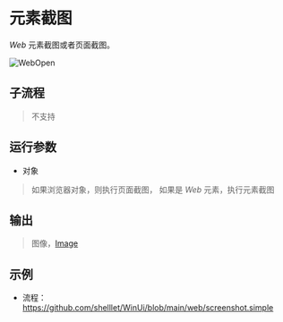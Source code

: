 # 元素截图 
*Web* 元素截图或者页面截图。

![WebOpen](./images/01.png ":size=90%")


## 子流程
> 不支持


## 运行参数

* 对象
>如果浏览器对象，则执行页面截图， 如果是 *Web* 元素，执行元素截图


## 输出

> 图像，[Image](./types/Image.md)    


## 示例

* 流程：https://github.com/shelllet/WinUi/blob/main/web/screenshot.simple



